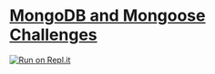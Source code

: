 # [MongoDB and Mongoose Challenges](https://www.freecodecamp.org/learn/apis-and-microservices/mongodb-and-mongoose/)

[![Run on Repl.it](https://repl.it/badge/github/ThomasErhel/boilerplate-mongomongoose)](https://replit.com/@ThomasErhel/boilerplate-mongomongoose)
